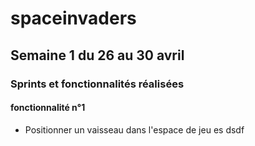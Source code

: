 # spaceinvaders

## Semaine 1 du 26 au 30 avril

### Sprints et fonctionnalités réalisées

#### fonctionnalité n°1

- Positionner un vaisseau dans l'espace de jeu
es
dsdf
